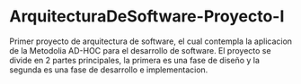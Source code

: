 # ArquitecturaDeSoftware-Proyecto-I

Primer proyecto de arquitectura de software, el cual contempla la aplicacion de la Metodolia AD-HOC para el desarrollo de software.
El proyecto se divide en 2 partes principales, la primera es una fase de diseño y la segunda es una fase de desarrollo e implementacion.
